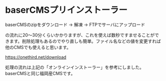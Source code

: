 # baserCMSプリインストーラー

baserCMSのzipをダウンロード → 解凍 → FTPでサーバにアップロード

の流れに20～30分くらいかかりますが、これを使えば数秒ですませることができます。削除処理もあるのでやり直しも簡単。ファイル名などの値を変更すれば他のCMSでも使えると思います。

https://onethird.net/download

処理の流れは上記の「オンラインインストーラー」を参考にしました。baserCMSと同じ福岡産CMSです。
